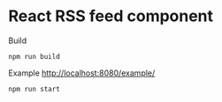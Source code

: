 # React RSS feed component

Build

    npm run build

Example [http://localhost:8080/example/](http://localhost:8080/example/)

    npm run start
